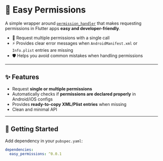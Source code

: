 # 📖 Easy Permissions

A simple wrapper around [`permission_handler`](https://pub.dev/packages/permission_handler) that makes requesting permissions in Flutter apps **easy and developer-friendly**.  

- 🚀 Request multiple permissions with a single call  
- ⚡ Provides clear error messages when `AndroidManifest.xml` or `Info.plist` entries are missing  
- 🛡️ Helps you avoid common mistakes when handling permissions  

---

## ✨ Features
- Request **single or multiple permissions**  
- Automatically checks if **permissions are declared properly** in Android/iOS configs  
- Provides **ready-to-copy XML/Plist entries** when missing  
- Clean and minimal API  

---

## 🚀 Getting Started

Add dependency in your `pubspec.yaml`:
```yaml
dependencies:
  easy_permissions: ^0.0.1
